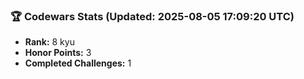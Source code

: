 ### 🏆 Codewars Stats (Updated: 2025-08-05 17:09:20 UTC)

- **Rank:** 8 kyu
- **Honor Points:** 3
- **Completed Challenges:** 1
